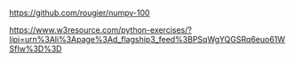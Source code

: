 https://github.com/rougier/numpy-100

https://www.w3resource.com/python-exercises/?lipi=urn%3Ali%3Apage%3Ad_flagship3_feed%3BPSqWgYQGSRq6euo61WSfIw%3D%3D
